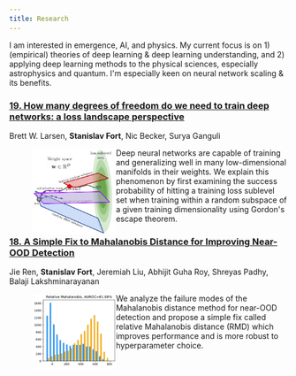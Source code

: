 ```yaml
---
title: Research
---
```


I am interested in emergence, AI, and physics. My current focus is on 1) (empirical) theories of deep learning & deep learning understanding, and 2) applying deep learning methods to the physical sciences, especially astrophysics and quantum. I'm especially keen on neural network scaling & its benefits.


### [19. How many degrees of freedom do we need to train deep networks: a loss landscape perspective](https://arxiv.org/abs/2107.05802)
Brett W. Larsen, **Stanislav Fort**, Nic Becker, Surya Ganguli

<img src="/images/subspaces.png" alt="arxiv.org/abs/2107.05802" style="width:30%;float:left;margin:0em 0em 0em 3em">

Deep neural networks are capable of training and generalizing well in many low-dimensional manifolds in their weights.  We explain this phenomenon by first examining the success probability of hitting a training loss sublevel set when training within a random subspace of a given training dimensionality using Gordon's escape theorem.


### [18. A Simple Fix to Mahalanobis Distance for Improving Near-OOD Detection](https://arxiv.org/abs/2106.09022)
Jie Ren, **Stanislav Fort**, Jeremiah Liu, Abhijit Guha Roy, Shreyas Padhy, Balaji Lakshminarayanan

<img src="/images/maha_ratio.jpg" alt="arxiv.org/abs/2107.05802" style="width:30%;float:left;margin:0em 0em 0em 3em">

We analyze the failure modes of the Mahalanobis distance method for near-OOD detection and propose a simple fix called relative Mahalanobis distance (RMD) which improves performance and is more robust to hyperparameter choice.

